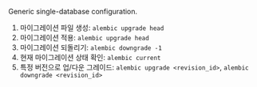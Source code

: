 Generic single-database configuration.
1. 마이그레이션 파일 생성: `alembic upgrade head`
2. 마이그레이션 적용: `alembic upgrade head`
3. 마이그레이션 되돌리기: `alembic downgrade -1`
4. 현재 마이그레이션 상태 확인: `alembic current`
5. 특정 버전으로 업/다운 그레이드: `alembic upgrade <revision_id>`, `alembic downgrade <revision_id>`
